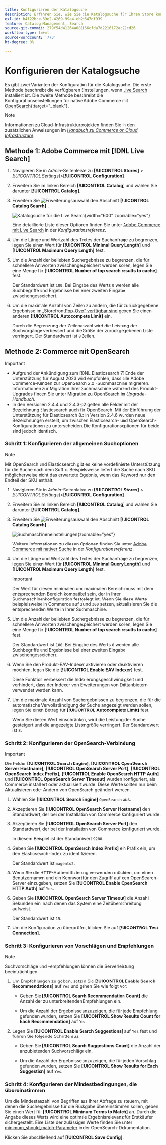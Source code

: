 ```yaml
---
title: Konfigurieren der Katalogsuche
description: Erfahren Sie, wie Sie die Katalogsuche für Ihren Store konfigurieren.
exl-id: b4f22bce-39e2-4269-99a4-eb2d647df939
feature: Catalog Management, Search
source-git-commit: 279f54d41264a081166cfda7d2216172ac22cd26
workflow-type: tm+mt
source-wordcount: '773'
ht-degree: 0%

---
```


# Konfigurieren der Katalogsuche

Es gibt zwei Varianten der Konfiguration für die Katalogsuche. Die erste Methode beschreibt die verfügbaren Einstellungen, wenn [Live Search](https://experienceleague.adobe.com/docs/commerce-merchant-services/live-search/overview.html) installiert ist. Die zweite Methode beschreibt die Konfigurationseinstellungen für native Adobe Commerce mit [OpenSearch](https://experienceleague.adobe.com/docs/commerce-operations/installation-guide/prerequisites/search-engine/overview.html){:target="_blank"}.

>[!NOTE]
>
>Informationen zu Cloud-Infrastrukturprojekten finden Sie in den zusätzlichen Anweisungen im [_Handbuch zu Commerce on Cloud Infrastructure_](https://experienceleague.adobe.com/en/docs/commerce-cloud-service/user-guide/configure/service/opensearch).

## Methode 1: Adobe Commerce mit [!DNL Live Search]

1. Navigieren Sie in _Admin_-Seitenleiste zu **[!UICONTROL Stores]** > _[!UICONTROL Settings]_>**[!UICONTROL Configuration]**.

1. Erweitern Sie im linken Bereich **[!UICONTROL Catalog]** und wählen Sie darunter **[!UICONTROL Catalog]**.

1. Erweitern Sie ![Erweiterungsauswahl](../assets/icon-display-expand.png) den Abschnitt **[!UICONTROL Catalog Search]** .

   ![Katalogsuche für die Live Search](../configuration-reference/catalog/assets/catalog-search-live-search.png){width="600" zoomable="yes"}

   Eine detaillierte Liste dieser Optionen finden Sie unter [Adobe Commerce mit Live Search](../configuration-reference/catalog/catalog.md#adobe-commerce-with-live-search) in der _Konfigurationsreferenz_.

1. Um die Länge und Wortzahl des Textes der Suchanfrage zu begrenzen, legen Sie einen Wert für **[!UICONTROL Minimal Query Length]** und **[!UICONTROL Maximum Query Length]** fest.

1. Um die Anzahl der beliebten Suchergebnisse zu begrenzen, die für schnellere Antworten zwischengespeichert werden sollen, legen Sie eine Menge für **[!UICONTROL Number of top search results to cache]** fest.

   Der Standardwert ist `100`. Bei Eingabe des Werts `0` werden alle Suchbegriffe und Ergebnisse bei einer zweiten Eingabe zwischengespeichert.

1. Um die maximale Anzahl von Zeilen zu ändern, die für zurückgegebene Ergebnisse im „Storefront[Pop-Over“ verfügbar sind](https://experienceleague.adobe.com/docs/commerce-merchant-services/live-search/live-search-storefront/quick-tour.html) geben Sie einen anderen **[!UICONTROL Autocomplete Limit]** ein.

   Durch die Begrenzung der Zeilenanzahl wird die Leistung der Suchvorgänge verbessert und die Größe der zurückgegebenen Liste verringert. Der Standardwert ist `8` Zeilen.

## Methode 2: Commerce mit OpenSearch

>[!IMPORTANT]
>
>- Aufgrund der Ankündigung zum [!DNL Elasticsearch 7] Ende der Unterstützung für August 2023 wird empfohlen, dass alle Adobe Commerce-Kunden zur OpenSearch 2.x -Suchmaschine migrieren. Informationen zur Migration Ihrer Suchmaschine während des Produkt-Upgrades finden Sie unter [Migration zu OpenSearch](https://experienceleague.adobe.com/docs/commerce-operations/upgrade-guide/prepare/opensearch-migration.html) im _Upgrade-Handbuch_.
>- In den Versionen 2.4.4 und 2.4.3-p2 gelten alle Felder mit der Bezeichnung Elasticsearch auch für OpenSearch. Mit der Einführung der Unterstützung für Elasticsearch 8.x in Version 2.4.6 wurden neue Bezeichnungen erstellt, um zwischen Elasticsearch- und OpenSearch-Konfigurationen zu unterscheiden. Die Konfigurationsoptionen für beide sind jedoch identisch.

### Schritt 1: Konfigurieren der allgemeinen Suchoptionen

>[!NOTE]
>
>Mit OpenSearch und Elasticsearch gibt es keine vordefinierte Unterstützung für die Suche nach dem Suffix. Beispielsweise liefert die Suche nach SKU möglicherweise nicht das erwartete Ergebnis, wenn das Keyword nur den Endteil der SKU enthält.

1. Navigieren Sie in _Admin_-Seitenleiste zu **[!UICONTROL Stores]** > _[!UICONTROL Settings]_>**[!UICONTROL Configuration]**.

1. Erweitern Sie im linken Bereich **[!UICONTROL Catalog]** und wählen Sie darunter **[!UICONTROL Catalog]**.

1. Erweitern Sie ![Erweiterungsauswahl](../assets/icon-display-expand.png) den Abschnitt **[!UICONTROL Catalog Search]** .

   ![Suchmaschineneinstellungen](../configuration-reference/catalog/assets/catalog-search-opensearch.png){zoomable="yes"}

   Weitere Informationen zu diesen Optionen finden Sie unter [Adobe Commerce mit nativer Suche](../configuration-reference/catalog/catalog.md#adobe-commerce-with-native-search) in der _Konfigurationsreferenz_.

1. Um die Länge und Wortzahl des Textes der Suchanfrage zu begrenzen, legen Sie einen Wert für **[!UICONTROL Minimal Query Length]** und **[!UICONTROL Maximum Query Length]** fest.

   >[!IMPORTANT]
   >
   >Der Wert für diesen minimalen und maximalen Bereich muss mit dem entsprechenden Bereich kompatibel sein, der in Ihrer Suchmaschinenkonfiguration festgelegt ist. Wenn Sie diese Werte beispielsweise in Commerce auf `2` und `300` setzen, aktualisieren Sie die entsprechenden Werte in Ihrer Suchmaschine.

1. Um die Anzahl der beliebten Suchergebnisse zu begrenzen, die für schnellere Antworten zwischengespeichert werden sollen, legen Sie eine Menge für **[!UICONTROL Number of top search results to cache]** fest.

   Der Standardwert ist `100`. Bei Eingabe des Werts `0` werden alle Suchbegriffe und Ergebnisse bei einer zweiten Eingabe zwischengespeichert.

1. Wenn Sie den Produkt-EAV-Indexer aktivieren oder deaktivieren möchten, legen Sie die **[!UICONTROL Enable EAV Indexer]** fest.

   Diese Funktion verbessert die Indexierungsgeschwindigkeit und verhindert, dass der Indexer von Erweiterungen von Drittanbietern verwendet werden kann.

1. Um die maximale Anzahl von Suchergebnissen zu begrenzen, die für die automatische Vervollständigung der Suche angezeigt werden sollen, legen Sie einen Betrag für **[!UICONTROL Autocomplete Limit]** fest.

   Wenn Sie diesen Wert einschränken, wird die Leistung der Suche gesteigert und die angezeigte Listengröße verringert. Der Standardwert ist `8`.

### Schritt 2: Konfigurieren der OpenSearch-Verbindung

>[!IMPORTANT]
>
>Die Felder **[!UICONTROL Search Engine]**, **[!UICONTROL OpenSearch Server Hostname]**, **[!UICONTROL OpenSearch Server Port]**, **[!UICONTROL OpenSearch Index Prefix]**, **[!UICONTROL Enable OpenSearch HTTP Auth]** und **[!UICONTROL OpenSearch Server Timeout]** wurden konfiguriert, als Commerce installiert oder aktualisiert wurde. Diese Werte sollten nur beim Aktualisieren oder Ändern von OpenSearch geändert werden.

1. Wählen Sie **[!UICONTROL Search Engine]** `OpenSearch` aus.

1. Akzeptieren Sie **[!UICONTROL OpenSearch Server Hostname]** den Standardwert, der bei der Installation von Commerce konfiguriert wurde.

1. Akzeptieren Sie **[!UICONTROL OpenSearch Server Port]** den Standardwert, der bei der Installation von Commerce konfiguriert wurde.

   In diesem Beispiel ist der Standardwert `9200`.

1. Geben Sie **[!UICONTROL OpenSearch Index Prefix]** ein Präfix ein, um den Elasticsearch-Index zu identifizieren.

   Der Standardwert ist `magento2`.

1. Wenn Sie die HTTP-Authentifizierung verwenden möchten, um einen Benutzernamen und ein Kennwort für den Zugriff auf den OpenSearch-Server einzugeben, setzen Sie **[!UICONTROL Enable OpenSearch HTTP Auth]** auf `Yes`.

1. Geben Sie **[!UICONTROL OpenSearch Server Timeout]** die Anzahl Sekunden ein, nach denen das System eine Zeitüberschreitung aufweist.

   Der Standardwert ist `15`.

1. Um die Konfiguration zu überprüfen, klicken Sie auf **[!UICONTROL Test Connection]**.

### Schritt 3: Konfigurieren von Vorschlägen und Empfehlungen

>[!NOTE]
>
>Suchvorschläge und -empfehlungen können die Serverleistung beeinträchtigen.

1. Um Empfehlungen zu geben, setzen Sie **[!UICONTROL Enable Search Recommendations]** auf `Yes` und gehen Sie wie folgt vor:

   - Geben Sie **[!UICONTROL Search Recommendation Count]** die Anzahl der zu unterbreitenden Empfehlungen ein.

   - Um die Anzahl der Ergebnisse anzuzeigen, die für jede Empfehlung gefunden wurden, setzen Sie **[!UICONTROL Show Results Count for Each Recommendation]** auf `Yes`.

1. Legen Sie **[!UICONTROL Enable Search Suggestions]** auf `Yes` fest und führen Sie folgende Schritte aus:

   - Geben Sie **[!UICONTROL Search Suggestions Count]** die Anzahl der anzubietenden Suchvorschläge ein.

   - Um die Anzahl der Ergebnisse anzuzeigen, die für jeden Vorschlag gefunden wurden, setzen Sie **[!UICONTROL Show Results for Each Suggestion]** auf `Yes`.

### Schritt 4: Konfigurieren der Mindestbedingungen, die übereinstimmen

Um die Mindestanzahl von Begriffen aus Ihrer Abfrage zu steuern, mit denen die Suchergebnisse für die Rückgabe übereinstimmen sollen, geben Sie einen Wert für **[!UICONTROL Minimum Terms to Match]** an. Durch die Angabe dieses Werts wird eine optimale Ergebnisrelevanz für Erstkäufer sichergestellt. Eine Liste der zulässigen Werte finden Sie unter [minimum_should_match-Parameter](https://opensearch.org/docs/latest/query-dsl/minimum-should-match/) in der OpenSearch-Dokumentation.

Klicken Sie abschließend auf **[!UICONTROL Save Config]**.

